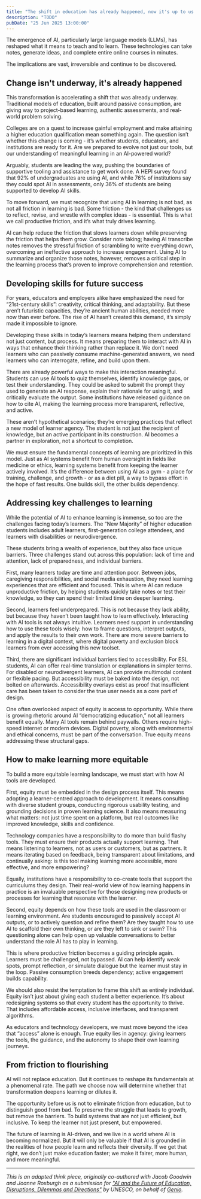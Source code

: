 ```yaml
---
title: "The shift in education has already happened, now it's up to us to make it meaningful"
description: "TODO"
pubDate: "25 Jun 2025 13:00:00"
---
```


The emergence of AI, particularly large language models (LLMs), has reshaped what it means to teach and to learn. These technologies can take notes, generate ideas, and complete entire online courses in minutes.

The implications are vast, irreversible and continue to be discovered.


## Change isn't underway, it's already happened

This transformation is accelerating a shift that was already underway. Traditional models of education, built around passive consumption, are giving way to project-based learning, authentic assessments, and real-world problem solving.

Colleges are on a quest to increase gainful employment and make attaining a higher education qualification mean something again. The question isn’t whether this change is coming - it’s whether students, educators, and institutions are ready for it. Are we prepared to evolve not just our tools, but our understanding of meaningful learning in an AI-powered world?

Arguably, students are leading the way, pushing the boundaries of supportive tooling and assistance to get work done. A HEPI survey found that 92% of undergraduates are using AI, and while 76% of institutions say they could spot AI in assessments, only 36% of students are being supported to develop AI skills.

To move forward, we must recognize that using AI in learning is not bad, as not all friction in learning is bad. Some friction - the kind that challenges us to reflect, revise, and wrestle with complex ideas - is essential. This is what we call productive friction, and it’s what truly drives learning.

AI can help reduce the friction that slows learners down while preserving the friction that helps them grow. Consider note taking; having AI transcribe notes removes the stressful friction of scrambling to write everything down, overcoming an ineffective approach to increase engagement. Using AI to summarize and organize those notes, however, removes a critical step in the learning process that’s proven to improve comprehension and retention.


## Developing skills for future success

For years, educators and employers alike have emphasized the need for “21st-century skills”: creativity, critical thinking, and adaptability. But these aren’t futuristic capacities, they’re ancient human abilities, needed more now than ever before. The rise of AI hasn’t created this demand, it’s simply made it impossible to ignore.

Developing these skills in today’s learners means helping them understand not just content, but process. It means preparing them to interact with AI in ways that enhance their thinking rather than replace it. We don’t need learners who can passively consume machine-generated answers, we need learners who can interrogate, refine, and build upon them.

There are already powerful ways to make this interaction meaningful. Students can use AI tools to quiz themselves, identify knowledge gaps, or test their understanding. They could be asked to submit the prompt they used to generate an AI response, explain their rationale for using it, and critically evaluate the output. Some institutions have released guidance on how to cite AI, making the learning process more transparent, reflective, and active.

These aren’t hypothetical scenarios; they’re emerging practices that reflect a new model of learner agency. The student is not just the recipient of knowledge, but an active participant in its construction. AI becomes a partner in exploration, not a shortcut to completion.

We must ensure the fundamental concepts of learning are prioritized in this model. Just as AI systems benefit from human oversight in fields like medicine or ethics, learning systems benefit from keeping the learner actively involved. It’s the difference between using AI as a gym - a place for training, challenge, and growth - or as a diet pill, a way to bypass effort in the hope of fast results. One builds skill, the other builds dependency.


## Addressing key challenges to learning

While the potential of AI to enhance learning is immense, so too are the challenges facing today’s learners. The “New Majority” of higher education students includes adult learners, first-generation college attendees, and learners with disabilities or neurodivergence.

These students bring a wealth of experience, but they also face unique barriers. Three challenges stand out across this population: lack of time and attention, lack of preparedness, and individual barriers.

First, many learners today are time and attention poor. Between jobs, caregiving responsibilities, and social media exhaustion, they need learning experiences that are efficient and focused. This is where AI can reduce unproductive friction, by helping students quickly take notes or test their knowledge, so they can spend their limited time on deeper learning.

Second, learners feel underprepared. This is not because they lack ability, but because they haven’t been taught how to learn effectively. Interacting with AI tools is not always intuitive. Learners need support in understanding how to use these tools wisely: how to frame questions, interpret outputs, and apply the results to their own work. There are more severe barriers to learning in a digital context, where digital poverty and exclusion block learners from ever accessing this new toolset.

Third, there are significant individual barriers tied to accessibility. For ESL students, AI can offer real-time translation or explanations in simpler terms. For disabled or neurodivergent learners, AI can provide multimodal content or flexible pacing. But accessibility must be baked into the design, not bolted on afterwards. Accessibility overlays exist as proof that insufficient care has been taken to consider the true user needs as a core part of design.

One often overlooked aspect of equity is access to opportunity. While there is growing rhetoric around AI “democratizing education,” not all learners benefit equally. Many AI tools remain behind paywalls. Others require high-speed internet or modern devices. Digital poverty, along with environmental and ethical concerns, must be part of the conversation. True equity means addressing these structural gaps.


## How to make learning more equitable

To build a more equitable learning landscape, we must start with how AI tools are developed.

First, equity must be embedded in the design process itself. This means adopting a learner-centred approach to development. It means consulting with diverse student groups, conducting rigorous usability testing, and grounding decisions in proven learning science. It also means measuring what matters: not just time spent on a platform, but real outcomes like improved knowledge, skills and confidence.

Technology companies have a responsibility to do more than build flashy tools. They must ensure their products actually support learning. That means listening to learners, not as users or customers, but as partners. It means iterating based on feedback, being transparent about limitations, and continually asking: is this tool making learning more accessible, more effective, and more empowering?

Equally, institutions have a responsibility to co-create tools that support the curriculums they design. Their real-world view of how learning happens in practice is an invaluable perspective for those designing new products or processes for learning that resonate with the learner.

Second, equity depends on how these tools are used in the classroom or learning environment. Are students encouraged to passively accept AI outputs, or to actively question and refine them? Are they taught how to use AI to scaffold their own thinking, or are they left to sink or swim? This questioning alone can help open up valuable conversations to better understand the role AI has to play in learning.

This is where productive friction becomes a guiding principle again. Learners must be challenged, not bypassed. AI can help identify weak spots, prompt reflection, or simulate dialogue but the learner must stay in the loop. Passive consumption breeds dependency; active engagement builds capability.

We should also resist the temptation to frame this shift as entirely individual. Equity isn’t just about giving each student a better experience. It’s about redesigning systems so that every student has the opportunity to thrive. That includes affordable access, inclusive interfaces, and transparent algorithms.

As educators and technology developers, we must move beyond the idea that “access” alone is enough. True equity lies in agency: giving learners the tools, the guidance, and the autonomy to shape their own learning journeys.


## From friction to flourishing

AI will not replace education. But it continues to reshape its fundamentals at a phenomenal rate. The path we choose now will determine whether that transformation deepens learning or dilutes it.

The opportunity before us is not to eliminate friction from education, but to distinguish good from bad. To preserve the struggle that leads to growth, but remove the barriers. To build systems that are not just efficient, but inclusive. To keep the learner not just present, but empowered.

The future of learning is AI-driven, and we live in a world where AI is becoming normalized. But it will only be valuable if that AI is grounded in the realities of how people learn and reflects their diversity. If we get that right, we don’t just make education faster; we make it fairer, more human, and more meaningful.

---

_This is an adapted think piece, originally co-authored with Jacob Goodwin and Joanne Roxburgh as a submission for ["AI and the Future of Education, Disruptions, Dilemmas and Directions"](https://www.norrageducation.org/call-for-think-pieces-ai-and-the-future-of-education-disruptions-dilemmas-and-directions/) by UNESCO, on behalf of [Genio](https://genio.co/)._
